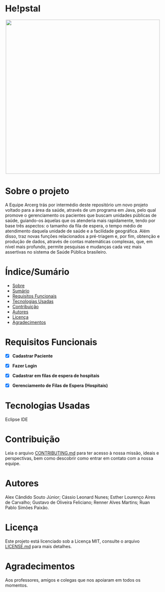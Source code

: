 # He!pstal

<div align="center">
<img src="https://user-images.githubusercontent.com/100960931/165648216-8fbab88d-ff1a-4778-bb36-fe263f95eff4.jpeg" width="500px" />
</div>

# Sobre o projeto
A Equipe Arcerg trás por intermédio deste repositório um novo projeto voltado para a área da saúde, através de um programa em Java, pelo qual promove o gerenciamento os pacientes que buscam unidades públicas de saúde, guiando-os àquelas que os atenderia mais rapidamente, tendo por base três aspectos: o tamanho da fila de espera, o tempo médio de atendimento daquela unidade de saúde e a facilidade geográfica. Além disso, traz novas funções relacionados a pré-triagem e, por fim, obtenção e produção de dados, através de contas matemáticas complexas, que, em nível mais profundo, permite pesquisas e mudanças cada vez mais assertivas no sistema de Saúde Pública brasileiro.



# Índice/Sumário

* [Sobre](#sobre-o-projeto)
* [Sumário](#índice/sumário)
* [Requisitos Funcionais](#requisitos-funcionais)
* [Tecnologias Usadas](#tecnologias-usadas)
* [Contribuição](#contribuição)
* [Autores](#autores)
* [Licença](#licença)
* [Agradecimentos](#agradecimentos)

# Requisitos Funcionais 
- [x] **Cadastrar Paciente**
- [x] **Fazer Login**
- [x] **Cadastrar em filas de espera de hospitais**
- [x] **Gerenciamento de Filas de Espera (Hospitais)**


# Tecnologias Usadas
Eclipse IDE

# Contribuição

Leia o arquivo  [CONTRIBUTING.md](CONTRIBUTING.md) para ter acesso à nossa missão, ideais e perspectivas, bem como descobrir como entrar em contato com a nossa equipe.

# Autores
Alex Cândido Souto Júnior;
Cássio Leonard Nunes;
Esther Lourenço Aires de Carvalho;
Gustavo de Oliveira Feliciano;
Renner Alves Martins;
Ruan Pablo Simões Paixão.

# Licença

Este projeto está licenciado sob a Licença MIT,  consulte o arquivo [LICENSE.md](LICENSE.md) para mais detalhes.

# Agradecimentos
Aos professores, amigos e colegas que nos apoiaram em todos os momentos.

